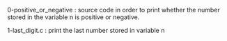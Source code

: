 0-positive_or_negative : source code in order to print whether the number stored in the variable n is positive or negative.

1-last_digit.c : print the last number stored in variable n


